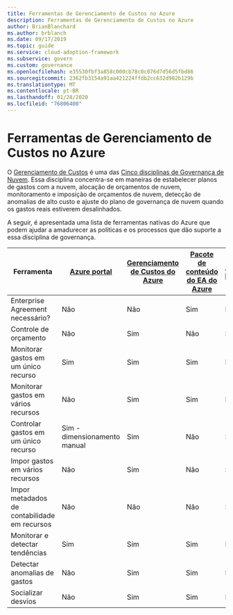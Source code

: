 ```yaml
---
title: Ferramentas de Gerenciamento de Custos no Azure
description: Ferramentas de Gerenciamento de Custos no Azure
author: BrianBlanchard
ms.author: brblanch
ms.date: 09/17/2019
ms.topic: guide
ms.service: cloud-adoption-framework
ms.subservice: govern
ms.custom: governance
ms.openlocfilehash: e35530fbf3a858c000cb78c0c076d7d56d5fbd86
ms.sourcegitcommit: 2362fb3154a91aa421224ffdb2cc632d982b129b
ms.translationtype: MT
ms.contentlocale: pt-BR
ms.lasthandoff: 01/28/2020
ms.locfileid: "76806400"
---
```

# <a name="cost-management-tools-in-azure"></a>Ferramentas de Gerenciamento de Custos no Azure

O [Gerenciamento de Custos](./index.md) é uma das [Cinco disciplinas de Governança de Nuvem](../governance-disciplines.md). Essa disciplina concentra-se em maneiras de estabelecer planos de gastos com a nuvem, alocação de orçamentos de nuvem, monitoramento e imposição de orçamentos de nuvem, detecção de anomalias de alto custo e ajuste do plano de governança de nuvem quando os gastos reais estiverem desalinhados.

A seguir, é apresentada uma lista de ferramentas nativas do Azure que podem ajudar a amadurecer as políticas e os processos que dão suporte a essa disciplina de governança.

| Ferramenta | [Azure portal](https://azure.microsoft.com/features/azure-portal)  | [Gerenciamento de Custos do Azure](https://docs.microsoft.com/azure/cost-management/overview-cost-mgt)  | [Pacote de conteúdo do EA do Azure](https://docs.microsoft.com/power-bi/service-connect-to-azure-enterprise)  | [Azure Policy](https://docs.microsoft.com/azure/governance/policy/overview) |
|---------|---------|---------|---------|---------|
|Enterprise Agreement necessário?     | Não         | Não         | Sim         | Não         |
|Controle de orçamento     | Não         | Sim         | Não         | Sim         |
|Monitorar gastos em um único recurso    | Sim         | Sim         | Sim         | Não         |
|Monitorar gastos em vários recursos    | Não         | Sim        | Sim         | Não         |
|Controlar gastos em um único recurso     | Sim - dimensionamento manual         | Sim         | Não         | Sim         |
|Impor gastos em vários recursos    | Não         | Sim         | Não         | Sim         |
|Impor metadados de contabilidade em recursos    | Não         | Não         | Não         | Sim         |
|Monitorar e detectar tendências     | Sim          | Sim        | Sim         | Não         |
|Detectar anomalias de gastos     | Não         | Sim        | Sim         | Não        |
|Socializar desvios     | Não        | Sim        | Sim        | Não        |
